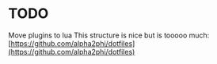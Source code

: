 # TODO

Move plugins to lua
This structure is nice but is tooooo much: [https://github.com/alpha2phi/dotfiles](https://github.com/alpha2phi/dotfiles)
